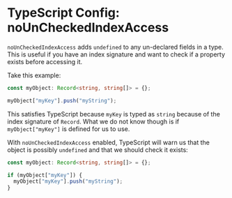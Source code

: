 # TypeScript Config: noUnCheckedIndexAccess

`noUnCheckedIndexAccess` adds `undefined` to any un-declared fields in a type. This is useful if you have an index signature and want to check if a property exists before accessing it.

Take this example:

```ts
const myObject: Record<string, string[]> = {};

myObject["myKey"].push("myString");
```

This satisfies TypeScript because `myKey` is typed as `string` because of the index signature of `Record`. What we do not know though is if `myObject["myKey"]` is defined for us to use.

With `noUnCheckedIndexAccess` enabled, TypeScript will warn us that the object is possibly `undefined` and that we should check it exists:

```ts
const myObject: Record<string, string[]> = {};

if (myObject["myKey"]) {
  myObject["myKey"].push("myString");
}
```
